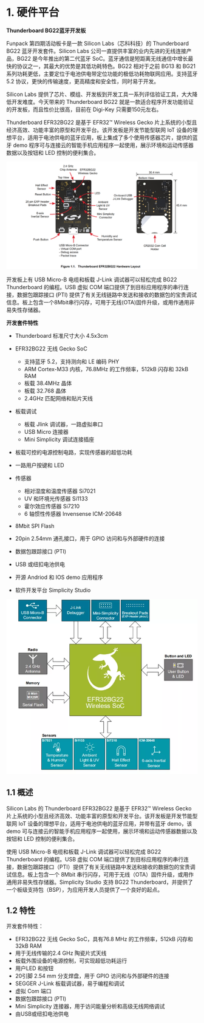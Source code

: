 # 1. 硬件平台



**Thunderboard BG22蓝牙开发板**

Funpack 第四期活动板卡是一款 Silicon Labs（芯科科技）的 Thunderboard BG22 蓝牙开发套件。Silicon Labs 公司一直提供丰富的业内先进的无线连接产品，BG22 是今年推出的第二代蓝牙 SoC。蓝牙通信是短距离无线通信中增长最快的协议之一，其最大的优势是其低功耗特色。BG22 相对于之前 BG13 和 BG21 系列功耗更低，主要定位于电池供电带定位功能的极低功耗物联网应用。支持蓝牙 5.2 协议，更快的传输速度，更高精度和安全性，同时易于开发。

Silicon Labs 提供了芯片、模组、开发板到开发工具一系列评估验证工具，大大降低开发难度。今天带来的 Thunderboard BG22 就是一款适合程序开发功能验证的开发板，而且性价比很高，目前在 Digi-Key 只需要150元左右。

Thunderboard EFR32BG22 是基于 EFR32™ Wireless Gecko 片上系统的小型且经济高效、功能丰富的原型和开发平台。该开发板是开发节能型联网 IoT 设备的理想平台，适用于电池供电的蓝牙应用，板上集成了多个使用传感器芯片，提供的蓝牙 demo 程序可与连接云的智能手机应用程序一起使用，展示环境和运动传感器数据以及按钮和 LED 控制的便利集合。

![](./images/Thunderboard_EFR32BG22_Hardware_Layout.png)

开发板上有 USB Micro-B 电缆和板载 J-Link 调试器可以轻松完成 BG22 Thunderboard 的编程。USB 虚拟 COM 端口提供了到目标应用程序的串行连接，数据包跟踪接口 (PTI) 提供了有关无线链路中发送和接收的数据包的宝贵调试信息。板上包含一个8Mbit串行闪存，可用于无线(OTA)固件升级，或用作通用非易失性存储器。

**开发套件特性**

- Thunderboard 标准尺寸大小 4.5x3cm
- EFR32BG22 无线 Gecko SoC
  - 支持蓝牙 5.2，支持测向和 LE 编码 PHY
  - ARM Cortex-M33 内核，76.8MHz 的工作频率，512kB 闪存和 32kB RAM
  - 板载 38.4MHz 晶体
  - 板载 32.768 晶体
  - 2.4GHz 匹配网络和贴片天线

- 板载调试
  - 板载 Jlink 调试器，一路虚拟串口
  - USB Micro 连接器
  - Mini Simplicity 调试连接插座

- 板载可控的电源控制电路，实现传感器的超低功耗
- 一路用户按键和 LED
- 传感器
  - 相对湿度和温度传感器 Si7021
  - UV 和环境光传感器 Si1133
  - 霍尔效应传感器 Si7210
  - 6 轴惯性传感器 Invensense ICM-20648
- 8Mbit SPI Flash
- 20pin 2.54mm 通孔接口，用于 GPIO 访问和与外部硬件的连接
- 数据包跟踪接口 (PTI)
- USB 或纽扣电池供电
- 开源 Andriod 和 IOS demo 应用程序
- 软件开发平台 Simplicity Studio

![](./images/Thunderboard_EFR32BG22_SoC.png)



## 1.1 概述

Silicon Labs 的 Thunderboard EFR32BG22 是基于 EFR32™ Wireless Gecko 片上系统的小型且经济高效、功能丰富的原型和开发平台。该开发板是开发节能型联网 IoT 设备的理想平台，适用于电池供电的蓝牙应用，并带有蓝牙 demo，该 demo 可与连接云的智能手机应用程序一起使用，展示环境和运动传感器数据以及按钮和 LED 控制的便利集合。

使用 USB Micro-B 电缆和板载 J-Link 调试器可以轻松完成 BG22 Thunderboard 的编程。USB 虚拟 COM 端口提供了到目标应用程序的串行连接，数据包跟踪接口（PTI）提供了有关无线链路中发送和接收的数据包的宝贵调试信息。板上包含一个 8Mbit 串行闪存，可用于无线（OTA）固件升级，或用作通用非易失性存储器。Simplicity Studio 支持 BG22 Thunderboard，并提供了一个板级支持包（BSP），为应用开发人员提供了一个良好的起点。



## 1.2 特性

开发套件特性：

- EFR32BG22 无线 Gecko SoC，具有76.8 MHz 的工作频率，512kB 闪存和32kB RAM
- 用于无线传输的2.4 GHz 陶瓷片式天线
- 板载外围设备的电源控制，可实现超低功耗运行
- 用户LED 和按钮
- 20引脚 2.54 mm 分支焊盘，用于 GPIO 访问和与外部硬件的连接
- SEGGER J-Link 板载调试器，易于编程和调试
- 虚拟 Com 端口
- 数据包跟踪接口 (PTI)
- Mini Simplicity 连接器，用于访问能量分析和高级无线网络调试
- 由USB或纽扣电池供电





